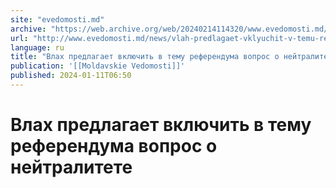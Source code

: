 ```yaml
---
site: "evedomosti.md"
archive: "https://web.archive.org/web/20240214114320/www.evedomosti.md/news/vlah-predlagaet-vklyuchit-v-temu-referenduma-vopros-o-nejtra"
url: "http://www.evedomosti.md/news/vlah-predlagaet-vklyuchit-v-temu-referenduma-vopros-o-nejtra"
language: ru
title: "Влах предлагает включить в тему референдума вопрос о нейтралитете"
publication: '[[Moldavskie Vedomosti]]'
published: 2024-01-11T06:50
---
```


# Влах предлагает включить в тему референдума вопрос о нейтралитете

